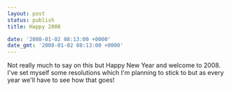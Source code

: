```yaml
---
layout: post
status: publish
title: Happy 2008

date: '2008-01-02 08:13:00 +0000'
date_gmt: '2008-01-02 08:13:00 +0000'
---
```

Not really much to say on this but Happy New Year and welcome to 2008. I've set myself some resolutions which I'm planning to stick to but as every year we'll have to see how that goes!
